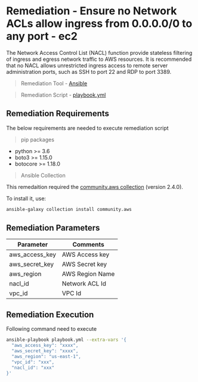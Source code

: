 # Remediation - Ensure no Network ACLs allow ingress from 0.0.0.0/0 to any port - ec2
The Network Access Control List (NACL) function provide stateless filtering of ingress and egress network traffic to AWS resources. It is recommended that no NACL allows unrestricted ingress access to remote server administration ports, such as SSH to port 22 and RDP to port 3389.


> Remediation Tool   - [Ansible](https://www.ansible.com/)

> Remediation Script - [playbook.yml](playbook.yml)

## Remediation Requirements
The below requirements are needed to execute remediation script

> pip packages
- python >= 3.6
- boto3 >= 1.15.0
- botocore >= 1.18.0

> Ansible Collection

This remedaition required the [community.aws collection](https://galaxy.ansible.com/community/aws) (version 2.4.0).

To install it, use: 
```sh
ansible-galaxy collection install community.aws
```

## Remediation Parameters

| Parameter      | Comments        |
|----------------|-----------------|
| aws_access_key | AWS Access key  |
| aws_secret_key | AWS Secret key  |
| aws_region         | AWS Region Name |
| nacl_id        | Network ACL Id  |
| vpc_id         | VPC Id          |


## Remediation Execution
Following command need to execute
```sh
ansible-playbook playbook.yml --extra-vars '{
  "aws_access_key": "xxxx",
  "aws_secret_key": "xxxx",
  "aws_region": "us-east-1",
  "vpc_id": "xxx",
  "nacl_id": "xxx"
}'
```